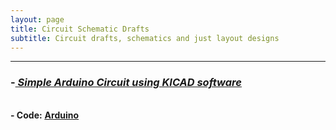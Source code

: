 ```yaml
---
layout: page
title: Circuit Schematic Drafts
subtitle: Circuit drafts, schematics and just layout designs
---
```



-----------

### -<EM><U>  Simple Arduino Circuit using KICAD software </U></EM>
<br> <b> - Code:</b> <a href=""> <u> <b> Arduino </b></u> </a>
